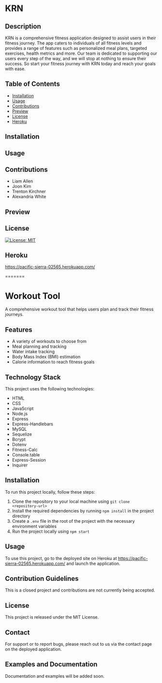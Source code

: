 # KRN

## Description  
KRN is a comprehensive fitness application designed to assist users in their fitness journey. The app caters to individuals of all fitness levels and provides a range of features such as personalized meal plans, targeted exercises, health metrics and more. Our team is dedicated to supporting our users every step of the way, and we will stop at nothing to ensure their success. So start your fitness journey with KRN today and reach your goals with ease.
## Table of Contents
- [Installation](#installation)
- [Usage](#usage)
- [Contributions](#contributions)
- [Preview](#preview)
- [License](#license)
- [Heroku](#heroku)
## Installation

## Usage

## Contributions
- Liam Allen
- Joon Kim
- Trenton Kirchner
- Alexandria White

## Preview

## License
[![License: MIT](https://img.shields.io/badge/License-MIT-yellow.svg)](https://opensource.org/licenses/MIT)  

## Heroku
https://pacific-sierra-02565.herokuapp.com/

=======
# Workout Tool
A comprehensive workout tool that helps users plan and track their fitness journeys.

## Features
- A variety of workouts to choose from
- Meal planning and tracking
- Water intake tracking
- Body Mass Index (BMI) estimation
- Calorie information to reach fitness goals

## Technology Stack
This project uses the following technologies:
- HTML
- CSS
- JavaScript
- Node.js
- Express
- Express-Handlebars
- MySQL
- Sequelize
- Bcrypt
- Dotenv
- Fitness-Calc
- Console.table
- Express-Session
- Inquirer

## Installation
To run this project locally, follow these steps:
1. Clone the repository to your local machine using `git clone <repository-url>`
2. Install the required dependencies by running `npm install` in the project directory
3. Create a `.env` file in the root of the project with the necessary environment variables
4. Run the project locally using `npm start`

## Usage
To use this project, go to the deployed site on Heroku at https://pacific-sierra-02565.herokuapp.com/ and launch the application.

## Contribution Guidelines
This is a closed project and contributions are not currently being accepted.

## License
This project is released under the MIT License.

## Contact
For support or to report bugs, please reach out to us via the contact page on the deployed application.

## Examples and Documentation
Documentation and examples will be added soon.

